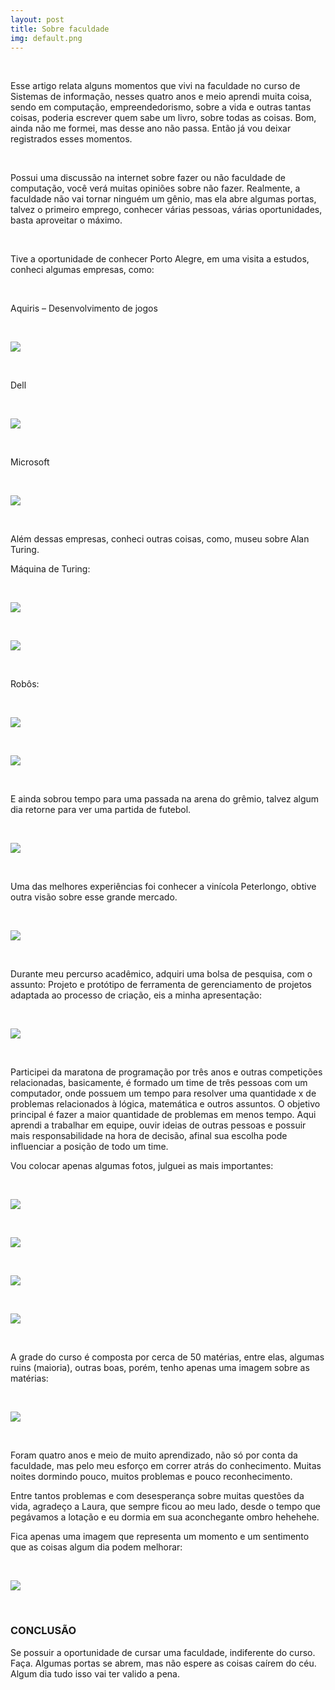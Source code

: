 ```yaml
---
layout: post
title: Sobre faculdade
img: default.png
---
```


<br/>

Esse artigo relata alguns momentos que vivi na faculdade no curso de Sistemas de informação, nesses quatro anos e meio aprendi muita coisa, sendo em computação, empreendedorismo, sobre a vida e outras tantas coisas, poderia escrever quem sabe um livro, sobre todas as coisas. Bom, ainda não me formei, mas desse ano não passa. Então já vou deixar registrados esses momentos.

<br/>

Possui uma discussão na internet sobre fazer ou não faculdade de computação, você verá muitas opiniões sobre não fazer. Realmente, a faculdade não vai tornar ninguém um gênio, mas ela abre algumas portas, talvez o primeiro emprego, conhecer várias pessoas, várias oportunidades, basta aproveitar o máximo.

<br/>

Tive a oportunidade de conhecer Porto Alegre, em uma visita a estudos, conheci algumas empresas, como: 

<br/>

Aquiris – Desenvolvimento de jogos

<br/>

![](http://tailomateus.github.io/images/aquiris_desenvolvimento_de_jogos.jpg)

<br/>

Dell

<br/>

![](http://tailomateus.github.io/images/dell.jpg)

<br/>

Microsoft

<br/>

![](http://tailomateus.github.io/images/microsoft.jpg)

<br/>

Além dessas empresas, conheci outras coisas, como, museu sobre Alan Turing.

Máquina de Turing:

<br/>

![](http://tailomateus.github.io/images/maquina_de_turing.JPG)

<br/>

![](http://tailomateus.github.io/images/maquina_de_turing1.JPG)

<br/>

Robôs:

<br/>

![](http://tailomateus.github.io/images/robo_cachorro.jpg)

<br/>

![](http://tailomateus.github.io/images/robo_caranqueijo.JPG)

<br/>

E ainda sobrou tempo para uma passada na arena do grêmio, talvez algum dia retorne para ver uma partida de futebol.

<br/>

![](http://tailomateus.github.io/images/arena_do_gremio.JPG)

<br/>

Uma das melhores experiências foi conhecer a vinícola Peterlongo, obtive outra visão sobre esse grande mercado.

<br/>

![](http://tailomateus.github.io/images/vinicola_peterlongo.jpg.jpg)

<br/>

Durante meu percurso acadêmico, adquiri uma bolsa de pesquisa, com o assunto: Projeto e protótipo de ferramenta de gerenciamento de projetos adaptada ao processo de criação, eis a minha apresentação:

<br/>

![](http://tailomateus.github.io/images/apresentacao_projeto_pesquisa_2015.jpg)

<br/>


Participei da maratona de programação por três anos e outras competições relacionadas, basicamente, é formado um time de três pessoas com um computador, onde possuem um tempo para resolver uma quantidade x de problemas relacionados à lógica, matemática e outros assuntos. O objetivo principal é fazer a maior quantidade de problemas em menos tempo. Aqui aprendi a trabalhar em equipe, ouvir ideias de outras pessoas e possuir mais responsabilidade na hora de decisão, afinal sua escolha pode influenciar a posição de todo um time.

Vou colocar apenas algumas fotos, julguei as mais importantes:

<br/>

![](http://tailomateus.github.io/images/regional_2013.jpg)

<br/>

![](http://tailomateus.github.io/images/maratona_2014.jpg)

<br/>

![](http://tailomateus.github.io/images/face_2013.jpg)

<br/>

![](http://tailomateus.github.io/images/face_2014.JPG)

<br/>

A grade do curso é composta por cerca de 50 matérias, entre elas, algumas ruins (maioria), outras boas, porém, tenho apenas uma imagem sobre as matérias:

<br/>

![](http://tailomateus.github.io/images/arduino.jpg)

<br/>


Foram quatro anos e meio de muito aprendizado, não só por conta da faculdade, mas pelo meu esforço em correr atrás do conhecimento. Muitas noites dormindo pouco, muitos problemas e pouco reconhecimento. 

Entre tantos problemas e com desesperança sobre muitas questões da vida, agradeço a Laura, que sempre ficou ao meu lado, desde o tempo que pegávamos a lotação e eu dormia em sua aconchegante ombro hehehehe. 

Fica apenas uma imagem que representa um momento e um sentimento que as coisas algum dia podem melhorar:

<br/>

![](http://tailomateus.github.io/images/natal_em_chapeco_2015.jpg)

<br/>

### CONCLUSÃO

Se possuir a oportunidade de cursar uma faculdade, indiferente do curso. Faça. Algumas portas se abrem, mas não espere as coisas caírem do céu. Algum dia tudo isso vai ter valido a pena.

<br/>
